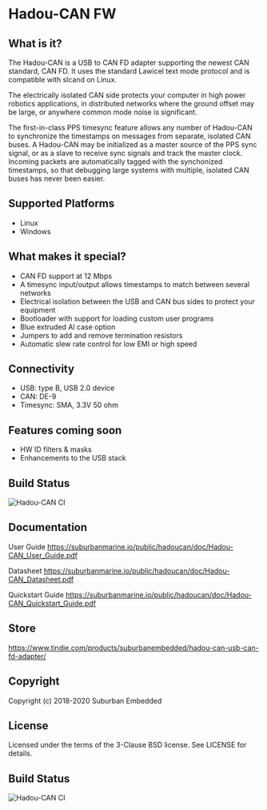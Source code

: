 # Hadou-CAN FW

## What is it?

The Hadou-CAN is a USB to CAN FD adapter supporting the newest CAN standard, CAN FD. It uses the standard Lawicel text mode protocol and is compatible with slcand on Linux.

The electrically isolated CAN side protects your computer in high power robotics applications, in distributed networks where the ground offset may be large, or anywhere common mode noise is significant.

The first-in-class PPS timesync feature allows any number of Hadou-CAN to synchronize the timestamps on messages from separate, isolated CAN buses. A Hadou-CAN may be initialized as a master source of the PPS sync signal, or as a slave to receive sync signals and track the master clock. Incoming packets are automatically tagged with the synchonized timestamps, so that debugging large systems with multiple, isolated CAN buses has never been easier.

## Supported Platforms
* Linux
* Windows

## What makes it special?
* CAN FD support at 12 Mbps
* A timesync input/output allows timestamps to match between several networks 
* Electrical isolation between the USB and CAN bus sides to protect your equipment
* Bootloader with support for loading custom user programs
* Blue extruded Al case option
* Jumpers to add and remove termination resistors
* Automatic slew rate control for low EMI or high speed

## Connectivity
* USB: type B, USB 2.0 device
* CAN: DE-9
* Timesync: SMA, 3.3V 50 ohm

## Features coming soon
* HW ID filters & masks
* Enhancements to the USB stack

## Build Status
![Hadou-CAN CI](https://github.com/suburbanembedded/hadoucan-fw/workflows/Hadou-CAN%20CI/badge.svg)

## Documentation

User Guide
https://suburbanmarine.io/public/hadoucan/doc/Hadou-CAN_User_Guide.pdf

Datasheet
https://suburbanmarine.io/public/hadoucan/doc/Hadou-CAN_Datasheet.pdf

Quickstart Guide
https://suburbanmarine.io/public/hadoucan/doc/Hadou-CAN_Quickstart_Guide.pdf

## Store

https://www.tindie.com/products/suburbanembedded/hadou-can-usb-can-fd-adapter/

## Copyright

Copyright (c) 2018-2020 Suburban Embedded

## License

Licensed under the terms of the 3-Clause BSD license. See LICENSE for details.

## Build Status

![Hadou-CAN CI](https://github.com/suburbanembedded/hadoucan-fw/workflows/Hadou-CAN%20CI/badge.svg?branch=master)
